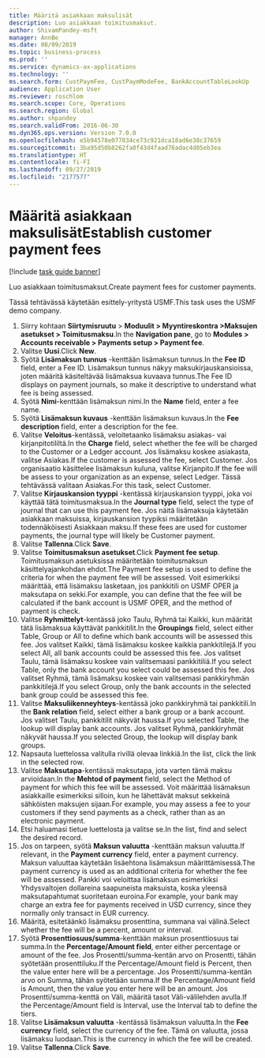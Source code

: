 ```yaml
---
title: Määritä asiakkaan maksulisät
description: Luo asiakkaan toimitusmaksut.
author: ShivamPandey-msft
manager: AnnBe
ms.date: 08/09/2019
ms.topic: business-process
ms.prod: ''
ms.service: dynamics-ax-applications
ms.technology: ''
ms.search.form: CustPaymFee, CustPaymModeFee, BankAccountTableLookUp
audience: Application User
ms.reviewer: roschlom
ms.search.scope: Core, Operations
ms.search.region: Global
ms.author: shpandey
ms.search.validFrom: 2016-06-30
ms.dyn365.ops.version: Version 7.0.0
ms.openlocfilehash: e5b94578e077834ce73c921dca18ad6e38c37659
ms.sourcegitcommit: 3ba95d50b8262fa0f43d4faad76adac4d05eb3ea
ms.translationtype: HT
ms.contentlocale: fi-FI
ms.lasthandoff: 09/27/2019
ms.locfileid: "2177577"
---
```

# <a name="establish-customer-payment-fees"></a><span data-ttu-id="76685-103">Määritä asiakkaan maksulisät</span><span class="sxs-lookup"><span data-stu-id="76685-103">Establish customer payment fees</span></span>

[!include [task guide banner](../../includes/task-guide-banner.md)]

<span data-ttu-id="76685-104">Luo asiakkaan toimitusmaksut.</span><span class="sxs-lookup"><span data-stu-id="76685-104">Create payment fees for customer payments.</span></span>

<span data-ttu-id="76685-105">Tässä tehtävässä käytetään esittely-yritystä USMF.</span><span class="sxs-lookup"><span data-stu-id="76685-105">This task uses the USMF demo company.</span></span>

1. <span data-ttu-id="76685-106">Siirry kohtaan **Siirtymisruutu** > **Moduulit > Myyntireskontra >Maksujen asetukset > Toimitusmaksu**.</span><span class="sxs-lookup"><span data-stu-id="76685-106">In the **Navigation pane**, go to **Modules > Accounts receivable > Payments setup > Payment fee**.</span></span>
2. <span data-ttu-id="76685-107">Valitse **Uusi**.</span><span class="sxs-lookup"><span data-stu-id="76685-107">Click **New**.</span></span>
3. <span data-ttu-id="76685-108">Syötä **Lisämaksun tunnus** -kenttään lisämaksun tunnus.</span><span class="sxs-lookup"><span data-stu-id="76685-108">In the **Fee ID** field, enter a Fee ID.</span></span> <span data-ttu-id="76685-109">Lisämaksun tunnus näkyy maksukirjauskansioissa, joten määritä käsiteltävää lisämaksua kuvaava tunnus.</span><span class="sxs-lookup"><span data-stu-id="76685-109">The Fee ID displays on payment journals, so make it descriptive to understand what fee is being assessed.</span></span>  
4. <span data-ttu-id="76685-110">Syötä **Nimi**-kenttään lisämaksun nimi.</span><span class="sxs-lookup"><span data-stu-id="76685-110">In the **Name** field, enter a fee name.</span></span>
5. <span data-ttu-id="76685-111">Syötä **Lisämaksun kuvaus** -kenttään lisämaksun kuvaus.</span><span class="sxs-lookup"><span data-stu-id="76685-111">In the **Fee description** field, enter a description for the fee.</span></span>
6. <span data-ttu-id="76685-112">Valitse **Veloitus**-kentässä, veloitetaanko lisämaksu asiakas- vai kirjanpitotililtä.</span><span class="sxs-lookup"><span data-stu-id="76685-112">In the **Charge** field, select whether the fee will be charged to the Customer or a Ledger account.</span></span> <span data-ttu-id="76685-113">Jos lisämaksu koskee asiakasta, valitse Asiakas.</span><span class="sxs-lookup"><span data-stu-id="76685-113">If the customer is assessed the fee, select Customer.</span></span> <span data-ttu-id="76685-114">Jos organisaatio käsittelee lisämaksun kuluna, valitse Kirjanpito.</span><span class="sxs-lookup"><span data-stu-id="76685-114">If the fee will be assess to your organization as an expense, select Ledger.</span></span> <span data-ttu-id="76685-115">Tässä tehtävässä valitaan Asiakas.</span><span class="sxs-lookup"><span data-stu-id="76685-115">For this task, select Customer.</span></span>  
7. <span data-ttu-id="76685-116">Valitse **Kirjauskansion tyyppi** -kentässä kirjauskansion tyyppi, joka voi käyttää tätä toimitusmaksua.</span><span class="sxs-lookup"><span data-stu-id="76685-116">In the **Journal type** field, select the type of journal that can use this payment fee.</span></span> <span data-ttu-id="76685-117">Jos näitä lisämaksuja käytetään asiakkaan maksuissa, kirjauskansion tyypiksi määritetään todennäköisesti Asiakkaan maksu.</span><span class="sxs-lookup"><span data-stu-id="76685-117">If these fees are used for customer payments, the journal type will likely be Customer payment.</span></span>  
8. <span data-ttu-id="76685-118">Valitse **Tallenna**.</span><span class="sxs-lookup"><span data-stu-id="76685-118">Click **Save**.</span></span>
9. <span data-ttu-id="76685-119">Valitse **Toimitusmaksun asetukset**.</span><span class="sxs-lookup"><span data-stu-id="76685-119">Click **Payment fee setup**.</span></span> <span data-ttu-id="76685-120">Toimitusmaksun asetuksissa määritetään toimitusmaksun käsittelyajankohdan ehdot.</span><span class="sxs-lookup"><span data-stu-id="76685-120">The Payment fee setup is used to define the criteria for when the payment fee will be assessed.</span></span>  <span data-ttu-id="76685-121">Voit esimerkiksi määrittää, että lisämaksu lasketaan, jos pankkitili on USMF OPER ja maksutapa on sekki.</span><span class="sxs-lookup"><span data-stu-id="76685-121">For example, you can define that the fee will be calculated if the bank account is USMF OPER, and the method of payment is check.</span></span>  
10. <span data-ttu-id="76685-122">Valitse **Ryhmittelyt**-kentässä joko Taulu, Ryhmä tai Kaikki, kun määrität tätä lisämaksua käyttävät pankkitilit.</span><span class="sxs-lookup"><span data-stu-id="76685-122">In the **Groupings** field, select either Table, Group or All to define which bank accounts will be assessed this fee.</span></span> <span data-ttu-id="76685-123">Jos valitset Kaikki, tämä lisämaksu koskee kaikkia pankkitilejä.</span><span class="sxs-lookup"><span data-stu-id="76685-123">If you select All, all bank accounts could be assessed this fee.</span></span>  <span data-ttu-id="76685-124">Jos valitset Taulu, tämä lisämaksu koskee vain valitsemaasi pankkitiliä.</span><span class="sxs-lookup"><span data-stu-id="76685-124">If you select Table, only the bank account you select could be assessed this fee.</span></span> <span data-ttu-id="76685-125">Jos valitset Ryhmä, tämä lisämaksu koskee vain valitsemasi pankkiryhmän pankkitilejä.</span><span class="sxs-lookup"><span data-stu-id="76685-125">If you select Group, only the bank accounts in the selected bank group could be assessed this fee.</span></span>  
11. <span data-ttu-id="76685-126">Valitse **Maksuliikenneyhteys**-kentässä joko pankkiryhmä tai pankkitili.</span><span class="sxs-lookup"><span data-stu-id="76685-126">In the **Bank relation** field, select either a bank group or a bank account.</span></span> <span data-ttu-id="76685-127">Jos valitset Taulu, pankkitilit näkyvät haussa.</span><span class="sxs-lookup"><span data-stu-id="76685-127">If you selected Table, the lookup will display bank accounts.</span></span> <span data-ttu-id="76685-128">Jos valitset Ryhmä, pankkiryhmät näkyvät haussa.</span><span class="sxs-lookup"><span data-stu-id="76685-128">If you selected Group, the lookup will display bank groups.</span></span>  
12. <span data-ttu-id="76685-129">Napsauta luettelossa valitulla rivillä olevaa linkkiä.</span><span class="sxs-lookup"><span data-stu-id="76685-129">In the list, click the link in the selected row.</span></span>
13. <span data-ttu-id="76685-130">Valitse **Maksutapa**-kentässä maksutapa, jota varten tämä maksu arvioidaan.</span><span class="sxs-lookup"><span data-stu-id="76685-130">In the **Mehtod of payment** field, select the Method of payment for which this fee will be assessed.</span></span> <span data-ttu-id="76685-131">Voit määrittää lisämaksun asiakkaille esimerkiksi silloin, kun he lähettävät maksut sekkeinä sähköisten maksujen sijaan.</span><span class="sxs-lookup"><span data-stu-id="76685-131">For example, you may assess a fee to your customers if they send payments as a check, rather than as an electronic payment.</span></span>  
14. <span data-ttu-id="76685-132">Etsi haluamasi tietue luettelosta ja valitse se.</span><span class="sxs-lookup"><span data-stu-id="76685-132">In the list, find and select the desired record.</span></span>
15. <span data-ttu-id="76685-133">Jos on tarpeen, syötä **Maksun valuutta** -kenttään maksun valuutta.</span><span class="sxs-lookup"><span data-stu-id="76685-133">If relevant, in the **Payment currency** field, enter a payment currency.</span></span> <span data-ttu-id="76685-134">Maksun valuuttaa käytetään lisäehtona lisämaksun määrittämisessä.</span><span class="sxs-lookup"><span data-stu-id="76685-134">The payment currency is used as an additional criteria for whether the fee will be assessed.</span></span>  <span data-ttu-id="76685-135">Pankki voi veloittaa lisämaksun esimerkiksi Yhdysvaltojen dollareina saapuneista maksuista, koska yleensä maksutapahtumat suoritetaan euroina.</span><span class="sxs-lookup"><span data-stu-id="76685-135">For example, your bank may charge an extra fee for payments received in USD currency, since they normally only transact in EUR currency.</span></span>  
16. <span data-ttu-id="76685-136">Määritä, esitetäänkö lisämaksu prosenttina, summana vai välinä.</span><span class="sxs-lookup"><span data-stu-id="76685-136">Select whether the fee will be a percent, amount or interval.</span></span>
17. <span data-ttu-id="76685-137">Syötä **Prosenttiosuus/summa**-kenttään maksun prosenttiosuus tai summa.</span><span class="sxs-lookup"><span data-stu-id="76685-137">In the **Percentage/Amount field**, enter either percentage or amount of the fee.</span></span> <span data-ttu-id="76685-138">Jos Prosentti/summa-kentän arvo on Prosentti, tähän syötetään prosenttiluku.</span><span class="sxs-lookup"><span data-stu-id="76685-138">If the Percentage/Amount field is Percent, then the value enter here will be a percentage.</span></span> <span data-ttu-id="76685-139">Jos Prosentti/summa-kentän arvo on Summa, tähän syötetään summa.</span><span class="sxs-lookup"><span data-stu-id="76685-139">If the Percentage/Amount field is Amount, then the value you enter here will be an amount.</span></span> <span data-ttu-id="76685-140">Jos Prosentti/summa-kenttä on Väli, määritä tasot Väli-välilehden avulla.</span><span class="sxs-lookup"><span data-stu-id="76685-140">If the Percentage/Amount field is Interval, use the Interval tab to define the tiers.</span></span>  
18. <span data-ttu-id="76685-141">Valitse **Lisämaksun valuutta** -kentässä lisämaksun valuutta.</span><span class="sxs-lookup"><span data-stu-id="76685-141">In the **Fee currency** field, select the currency of the fee.</span></span> <span data-ttu-id="76685-142">Tämä on valuutta, jossa lisämaksu luodaan.</span><span class="sxs-lookup"><span data-stu-id="76685-142">This is the currency in which the fee will be created.</span></span>  
19. <span data-ttu-id="76685-143">Valitse **Tallenna**.</span><span class="sxs-lookup"><span data-stu-id="76685-143">Click **Save**.</span></span>


